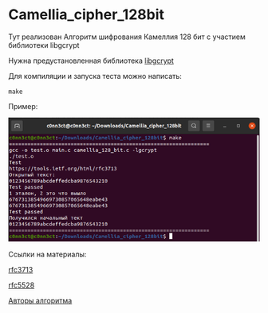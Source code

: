 # Camellia_cipher_128bit

Тут реализован Алгоритм шифрования Камеллия 128 бит с участием библиотеки libgcrypt 

Нужна предустановленная библиотека [libgcrypt](https://gnupg.org/software/libgcrypt/) 

Для компиляции и запуска теста можно написать:

```
make
```

Пример: 

![example](src/example_of_test.png)



Ссылки на материалы: 

[rfc3713](https://tools.ietf.org/html/rfc3713)  

[rfc5528](https://tools.ietf.org/html/rfc5528)  

[Авторы алгоритма](https://info.isl.ntt.co.jp/crypt/eng/camellia/source/engine.html)   


